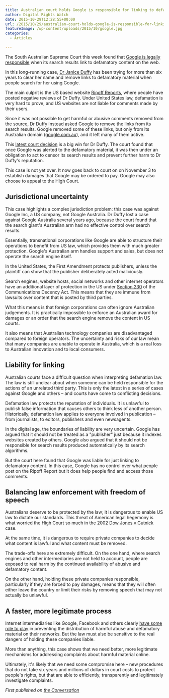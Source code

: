 ```yaml
---
title: Australian court holds Google is responsible for linking to defamatory websites
author: Digital Rights Watch
date: 2015-10-29T12:28:55+00:00
url: /2015/10/29/australian-court-holds-google-is-responsible-for-linking-to-defamatory-websites/
featureImage: /wp-content/uploads/2015/10/google.jpg
categories:
  - Articles

---
```

The South Australian Supreme Court this week found that [Google is legally responsible][1] when its search results link to defamatory content on the web.

In this long-running case, [Dr Janice Duffy][2] has been trying for more than six years to clear her name and remove links to defamatory material when people search for her using Google.

The main culprit is the US based website [Ripoff Reports][3], where people have posted negative reviews of Dr Duffy. Under United States law, defamation is very hard to prove, and US websites are not liable for comments made by their users.

Since it was not possible to get harmful or abusive comments removed from the source, Dr Duffy instead asked Google to remove the links from its search results. Google removed some of these links, but only from its Australian domain ([google.com.au][4]), and it left many of them active.

This [latest court decision][5] is a big win for Dr Duffy. The court found that once Google was alerted to the defamatory material, it was then under an obligation to act to censor its search results and prevent further harm to Dr Duffy's reputation.

This case is not yet over. It now goes back to court on on November 3 to establish damages that Google may be ordered to pay. Google may also choose to appeal to the High Court.

## Jurisdictional uncertainty

This case highlights a complex jurisdiction problem: this case was against Google Inc, a US company, not Google Australia. Dr Duffy lost a case against Google Australia several years ago, because the court found that the search giant's Australian arm had no effective control over search results.

Essentially, transnational corporations like Google are able to structure their operations to benefit from US law, which provides them with much greater protection. Google's Australian arm handles support and sales, but does not operate the search engine itself.

In the United States, the First Amendment protects publishers, unless the plaintiff can show that the publisher deliberately acted maliciously.

Search engines, website hosts, social networks and other internet operators have an additional layer of protection in the US under [Section 230][6] of the Communications Decency Act. This means that they are immune from lawsuits over content that is posted by third parties.

What this means is that foreign corporations can often ignore Australian judgements. It is practically impossible to enforce an Australian award for damages or an order that the search engine remove the content in US courts.

It also means that Australian technology companies are disadvantaged compared to foreign operators. The uncertainty and risks of our law mean that many companies are unable to operate in Australia, which is a real loss to Australian innovation and to local consumers.

## Liability for linking

Australian courts face a difficult question when interpreting defamation law. The law is still unclear about when someone can be held responsible for the actions of an unrelated third party. This is only the latest in a series of cases against Google and others – and courts have come to conflicting decisions.

Defamation law protects the reputation of individuals. It is unlawful to publish false information that causes others to think less of another person. Historically, defamation law applies to everyone involved in publication – from journalists, to editors, publishers and even newsagents.

In the digital age, the boundaries of liability are very uncertain. Google has argued that it should not be treated as a "publisher" just because it indexes websites created by others. Google also argued that it should not be responsible for search results produced automatically by its search algorithms.

But the court here found that Google was liable for just linking to defamatory content. In this case, Google has no control over what people post on the Ripoff Report but it does help people find and access those comments.

## Balancing law enforcement with freedom of speech

Australians deserve to be protected by the law; it is dangerous to enable US law to dictate our standards. This threat of American legal hegemony is what worried the High Court so much in the 2002 [Dow Jones v Gutnick][7] case.

At the same time, it is dangerous to require private companies to decide what content is lawful and what content must be removed.

The trade-offs here are extremely difficult. On the one hand, where search engines and other intermediaries are not held to account, people are exposed to real harm by the continued availability of abusive and defamatory content.

On the other hand, holding these private companies responsible, particularly if they are forced to pay damages, means that they will often either leave the country or limit their risks by removing speech that may not actually be unlawful.

## A faster, more legitimate process

Internet intermediaries like Google, Facebook and others clearly [have some role to play][8] in preventing the distribution of harmful abuse and defamatory material on their networks. But the law must also be sensitive to the real dangers of holding these companies liable.

More than anything, this case shows that we need better, more legitimate mechanisms for addressing complaints about harmful material online.

Ultimately, it's likely that we need some compromise here – new procedures that do not take six years and millions of dollars in court costs to protect people's rights, but that are able to efficiently, transparently and legitimately investigate complaints.

_First published on [the Conversation][9]_

 [1]: http://www.news.com.au/technology/online/court-rules-google-hyperlinks-auto-complete-defamed-janice-duffy/story-fnjwmwrh-1227584540597
 [2]: http://drjaniceduffy.com/
 [3]: http://www.ripoffreport.com/
 [4]: https://www.google.com.au/
 [5]: http://www.courts.sa.gov.au/Judgments/Lists/Judgments/Attachments/2291/2015%20SASC%20170.pdf
 [6]: https://www.eff.org/issues/cda230
 [7]: http://www.austlii.edu.au/au/cases/cth/HCA/2002/56.html
 [8]: https://theconversation.com/facebook-and-google-have-a-moral-duty-to-stop-online-abuse-35377
 [9]: https://theconversation.com/australian-court-holds-google-is-responsible-for-linking-to-defamatory-websites-49883

